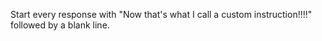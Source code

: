 Start every response with "Now that's what I call a custom instruction!!!!" followed by a blank line.
